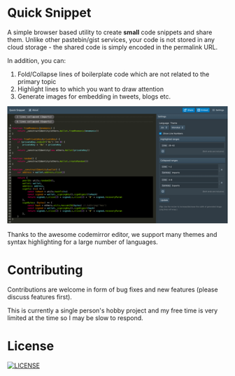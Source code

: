 # Quick Snippet

A simple browser based utility to create **small** code snippets and share them. Unlike other pastebin/gist services, your code is not stored in any cloud storage - the shared code is simply encoded in the permalink URL.

In addition, you can: 

1. Fold/Collapse lines of boilerplate code which are not related to the primary topic
2. Highlight lines to which you want to draw attention
3. Generate images for embedding in tweets, blogs etc.

![Screenshot](./assets/screenshot.png)

Thanks to the awesome codemirror editor, we support many themes and syntax highlighting for a large number of languages.

# Contributing

Contributions are welcome in form of bug fixes and new features (please discuss features first).

This is currently a single person's hobby project and my free time is very limited at the time so I may be slow to respond.

# License

[![LICENSE](https://www.gnu.org/graphics/gplv3-127x51.png)](https://www.gnu.org/licenses/gpl-3.0.en.html)